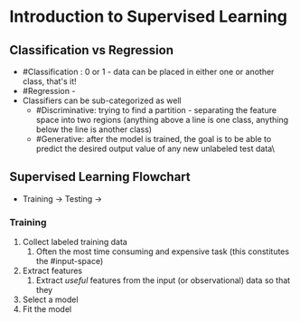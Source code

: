 # Introduction to Supervised Learning
## Classification vs Regression
- #Classification : 0 or 1 - data can be placed in either one or another class, that's it!
- #Regression - 
- Classifiers can be sub-categorized as well
	- #Discriminative: trying to find a partition - separating the feature space into two regions (anything above a line is one class, anything below the line is another class)
	- #Generative: after the model is trained, the goal is to be able to predict the desired output value of any new unlabeled test data\

## Supervised Learning Flowchart
- Training -> Testing -> 

### Training
1. Collect labeled training data
	1. Often the most time consuming and expensive task (this constitutes the #input-space)
2. Extract features
	1. Extract *useful* features from the input (or observational) data so that they 
3. Select a model
4. Fit the model